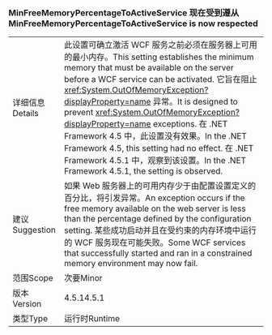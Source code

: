 ### <a name="minfreememorypercentagetoactiveservice-is-now-respected"></a><span data-ttu-id="3dc9e-101">MinFreeMemoryPercentageToActiveService 现在受到遵从</span><span class="sxs-lookup"><span data-stu-id="3dc9e-101">MinFreeMemoryPercentageToActiveService is now respected</span></span>

|   |   |
|---|---|
|<span data-ttu-id="3dc9e-102">详细信息</span><span class="sxs-lookup"><span data-stu-id="3dc9e-102">Details</span></span>|<span data-ttu-id="3dc9e-103">此设置可确立激活 WCF 服务之前必须在服务器上可用的最小内存。</span><span class="sxs-lookup"><span data-stu-id="3dc9e-103">This setting establishes the minimum memory that must be available on the server before a WCF service can be activated.</span></span> <span data-ttu-id="3dc9e-104">它旨在阻止 <xref:System.OutOfMemoryException?displayProperty=name> 异常。</span><span class="sxs-lookup"><span data-stu-id="3dc9e-104">It is designed to prevent <xref:System.OutOfMemoryException?displayProperty=name> exceptions.</span></span> <span data-ttu-id="3dc9e-105">在 .NET Framework 4.5 中，此设置没有效果。</span><span class="sxs-lookup"><span data-stu-id="3dc9e-105">In the .NET Framework 4.5, this setting had no effect.</span></span> <span data-ttu-id="3dc9e-106">在 .NET Framework 4.5.1 中，观察到该设置。</span><span class="sxs-lookup"><span data-stu-id="3dc9e-106">In the .NET Framework 4.5.1, the setting is observed.</span></span>|
|<span data-ttu-id="3dc9e-107">建议</span><span class="sxs-lookup"><span data-stu-id="3dc9e-107">Suggestion</span></span>|<span data-ttu-id="3dc9e-108">如果 Web 服务器上的可用内存少于由配置设置定义的百分比，将引发异常。</span><span class="sxs-lookup"><span data-stu-id="3dc9e-108">An exception occurs if the free memory available on the web server is less than the percentage defined by the configuration setting.</span></span> <span data-ttu-id="3dc9e-109">某些成功启动并且在受约束的内存环境中运行的 WCF 服务现在可能失败。</span><span class="sxs-lookup"><span data-stu-id="3dc9e-109">Some WCF services that successfully started and ran in a constrained memory environment may now fail.</span></span>|
|<span data-ttu-id="3dc9e-110">范围</span><span class="sxs-lookup"><span data-stu-id="3dc9e-110">Scope</span></span>|<span data-ttu-id="3dc9e-111">次要</span><span class="sxs-lookup"><span data-stu-id="3dc9e-111">Minor</span></span>|
|<span data-ttu-id="3dc9e-112">版本</span><span class="sxs-lookup"><span data-stu-id="3dc9e-112">Version</span></span>|<span data-ttu-id="3dc9e-113">4.5.1</span><span class="sxs-lookup"><span data-stu-id="3dc9e-113">4.5.1</span></span>|
|<span data-ttu-id="3dc9e-114">类型</span><span class="sxs-lookup"><span data-stu-id="3dc9e-114">Type</span></span>|<span data-ttu-id="3dc9e-115">运行时</span><span class="sxs-lookup"><span data-stu-id="3dc9e-115">Runtime</span></span>|

